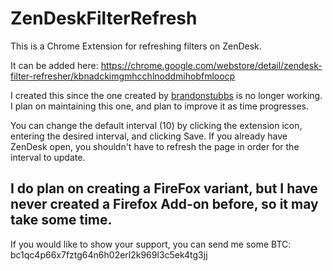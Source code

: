 # ZenDeskFilterRefresh
This is a Chrome Extension for refreshing filters on ZenDesk.

It can be added here: https://chrome.google.com/webstore/detail/zendesk-filter-refresher/kbnadckimgmhcchlnoddmihobfmloocp

I created this since the one created by [brandonstubbs](https://github.com/brandonstubbs/ZendeskRefresh) is no longer working.
I plan on maintaining this one, and plan to improve it as time progresses.

You can change the default interval (10) by clicking the extension icon, entering the desired interval, and clicking Save. If you already have ZenDesk open, you shouldn't have to refresh the page in order for the interval to update.

I do plan on creating a FireFox variant, but I have never created a Firefox Add-on before, so it may take some time.
----
If you would like to show your support, you can send me some BTC:
bc1qc4p66x7fztg64n6h02erl2k969l3c5ek4tg3jj
